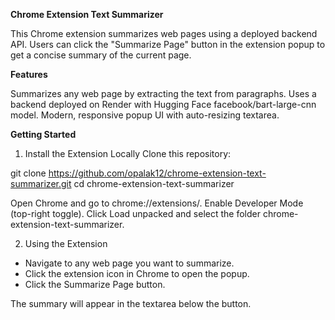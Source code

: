 **Chrome Extension Text Summarizer**

This Chrome extension summarizes web pages using a deployed backend API. Users can click the "Summarize Page" button in the extension popup to get a concise summary of the current page.

**Features**

Summarizes any web page by extracting the text from paragraphs.
Uses a backend deployed on Render with Hugging Face facebook/bart-large-cnn model.
Modern, responsive popup UI with auto-resizing textarea.

**Getting Started**
1. Install the Extension Locally
Clone this repository:

  git clone https://github.com/opalak12/chrome-extension-text-summarizer.git
  cd chrome-extension-text-summarizer


  Open Chrome and go to chrome://extensions/.
  Enable Developer Mode (top-right toggle).
  Click Load unpacked and select the folder chrome-extension-text-summarizer.

2. Using the Extension
- Navigate to any web page you want to summarize.
- Click the extension icon in Chrome to open the popup.
- Click the Summarize Page button.

The summary will appear in the textarea below the button.
